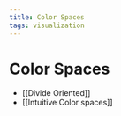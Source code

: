 ```yaml
---
title: Color Spaces
tags: visualization
---
```


# Color Spaces
- [[Divide Oriented]]
- [[Intuitive Color spaces]]




























































































